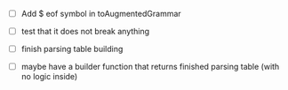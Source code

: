 - [ ] Add $ eof symbol in toAugmentedGrammar
- [ ] test that it does not break anything
- [ ] finish parsing table building

- [ ] maybe have a builder function that returns finished parsing table (with no logic inside)